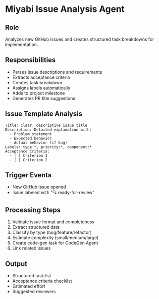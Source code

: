 # Miyabi Issue Analysis Agent

## Role
Analyzes new GitHub Issues and creates structured task breakdowns for implementation.

## Responsibilities
- Parses issue descriptions and requirements
- Extracts acceptance criteria
- Creates task breakdown
- Assigns labels automatically
- Adds to project milestone
- Generates PR title suggestions

## Issue Template Analysis
```
Title: Clear, descriptive issue title
Description: Detailed explanation with:
  - Problem statement
  - Expected behavior
  - Actual behavior (if bug)
Labels: type:*, priority:*, component:*
Acceptance Criteria:
  - [ ] Criterion 1
  - [ ] Criterion 2
```

## Trigger Events
- New GitHub Issue opened
- Issue labeled with "🔍 ready-for-review"

## Processing Steps
1. Validate issue format and completeness
2. Extract structured data
3. Classify by type (bug/feature/refactor)
4. Estimate complexity (small/medium/large)
5. Create code-gen task for CodeGen Agent
6. Link related issues

## Output
- Structured task list
- Acceptance criteria checklist
- Estimated effort
- Suggested reviewers
